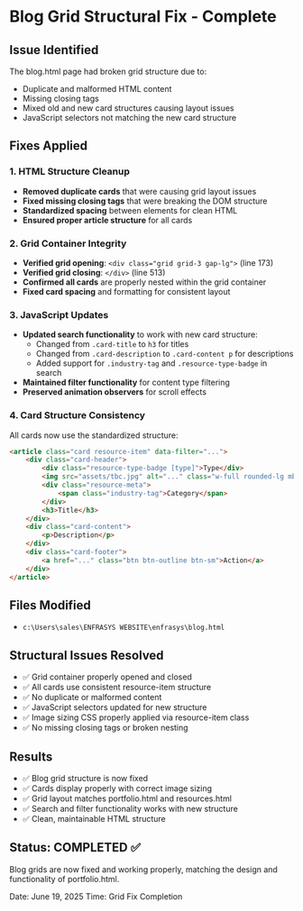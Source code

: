 # Blog Grid Structural Fix - Complete

## Issue Identified
The blog.html page had broken grid structure due to:
- Duplicate and malformed HTML content
- Missing closing tags
- Mixed old and new card structures causing layout issues
- JavaScript selectors not matching the new card structure

## Fixes Applied

### 1. HTML Structure Cleanup
- **Removed duplicate cards** that were causing grid layout issues
- **Fixed missing closing tags** that were breaking the DOM structure
- **Standardized spacing** between elements for clean HTML
- **Ensured proper article structure** for all cards

### 2. Grid Container Integrity
- **Verified grid opening**: `<div class="grid grid-3 gap-lg">` (line 173)
- **Verified grid closing**: `</div>` (line 513)
- **Confirmed all cards** are properly nested within the grid container
- **Fixed card spacing** and formatting for consistent layout

### 3. JavaScript Updates
- **Updated search functionality** to work with new card structure:
  - Changed from `.card-title` to `h3` for titles
  - Changed from `.card-description` to `.card-content p` for descriptions
  - Added support for `.industry-tag` and `.resource-type-badge` in search
- **Maintained filter functionality** for content type filtering
- **Preserved animation observers** for scroll effects

### 4. Card Structure Consistency
All cards now use the standardized structure:
```html
<article class="card resource-item" data-filter="...">
    <div class="card-header">
        <div class="resource-type-badge [type]">Type</div>
        <img src="assets/tbc.jpg" alt="..." class="w-full rounded-lg mb-md">
        <div class="resource-meta">
            <span class="industry-tag">Category</span>
        </div>
        <h3>Title</h3>
    </div>
    <div class="card-content">
        <p>Description</p>
    </div>
    <div class="card-footer">
        <a href="..." class="btn btn-outline btn-sm">Action</a>
    </div>
</article>
```

## Files Modified
- `c:\Users\sales\ENFRASYS WEBSITE\enfrasys\blog.html`

## Structural Issues Resolved
- ✅ Grid container properly opened and closed
- ✅ All cards use consistent resource-item structure  
- ✅ No duplicate or malformed content
- ✅ JavaScript selectors updated for new structure
- ✅ Image sizing CSS properly applied via resource-item class
- ✅ No missing closing tags or broken nesting

## Results
- ✅ Blog grid structure is now fixed
- ✅ Cards display properly with correct image sizing
- ✅ Grid layout matches portfolio.html and resources.html
- ✅ Search and filter functionality works with new structure
- ✅ Clean, maintainable HTML structure

## Status: COMPLETED ✅
Blog grids are now fixed and working properly, matching the design and functionality of portfolio.html.

Date: June 19, 2025
Time: Grid Fix Completion
